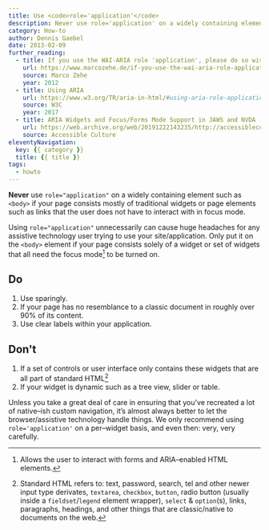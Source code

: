 ```yaml
---
title: Use <code>role='application'</code>
description: Never use role='application' on a widely containing element body if your page consists mostly of traditional page elements.
category: How-to
author: Dennis Gaebel
date: 2013-02-09
further_reading:
  - title: If you use the WAI-ARIA role 'application', please do so wisely!
    url: https://www.marcozehe.de/if-you-use-the-wai-aria-role-application-please-do-so-wisely/
    source: Marco Zehe
    year: 2012
  - title: Using ARIA
    url: https://www.w3.org/TR/aria-in-html/#using-aria-role-application
    source: W3C
    year: 2017
  - title: ARIA Widgets and Focus/Forms Mode Support in JAWS and NVDA (Internet Archive)
    url: https://web.archive.org/web/20191222143235/http://accessibleculture.org/articles/2012/09/aria-widgets-and-focus-forms-mode-support/
    source: Accessible Culture
eleventyNavigation:
  key: {{ category }}
  title: {{ title }}
tags:
  - howto
---
```


**Never** use `role="application"` on a widely containing element such as `<body>` if your page consists mostly of traditional widgets or page elements such as links that the user does not have to interact with in focus mode.

Using `role="application"` unnecessarily can cause huge headaches for any assistive technology user trying to use your site/application. Only put it on the `<body>` element if your page consists solely of a widget or set of widgets that all need the focus mode[^1] to be turned on.


## Do

1. Use sparingly.
1. If your page has no resemblance to a classic document in roughly over 90% of its content.
1. Use clear labels within your application.


## Don't

1. If a set of controls or user interface only contains these widgets that are all part of standard HTML[^2]
1. If your widget is dynamic such as a tree view, slider or table.

Unless you take a great deal of care in ensuring that you&rsquo;ve recreated a lot of native&ndash;ish custom navigation, it&rsquo;s almost always better to let the browser/assistive technology handle things. We only recommend using <code>role='application'</code> on a per&ndash;widget basis, and even then: very, very carefully.

[^1]: Allows the user to interact with forms and ARIA&ndash;enabled HTML elements.
[^2]: Standard HTML refers to: text, password, search, tel and other newer input type derivates, `textarea`, `checkbox`, `button`, radio button (usually inside a `fieldset`/`legend` element wrapper), `select` &amp; `option`(s), links, paragraphs, headings, and other things that are classic/native to documents on the web.
